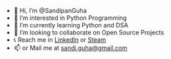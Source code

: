 - 👋 Hi, I’m @SandipanGuha
- 👀 I’m interested in Python Programming
- 🌱 I’m currently learning Python and DSA
- 💞️ I’m looking to collaborate on Open Source Projects
- 📞 Reach me in [LinkedIn](https://www.linkedin.com/in/sandipan-guha-14b12738/) or [Steam](https://steamcommunity.com/id/prince24earth)
- 📫 or Mail me at sandi.guha@gmail.com 

<!---
SandipanGuha/SandipanGuha is a ✨ special ✨ repository because its `README.md` (this file) appears on your GitHub profile.
You can click the Preview link to take a look at your changes.
--->

